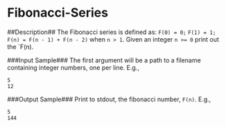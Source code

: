 Fibonacci-Series
======

##Description##
The Fibonacci series is defined as: `F(0) = 0;` `F(1) = 1;` 
`F(n) = F(n - 1) + F(n - 2)` when `n > 1`. Given an integer `n >= 0` print out 
the `F(n).

###Input Sample###
The first argument will be a path to a filename containing integer numbers,
one per line. E.g.,
```
5
12
```

###Output Sample###
Print to stdout, the fibonacci number, `F(n)`. E.g.,
```
5
144
```
